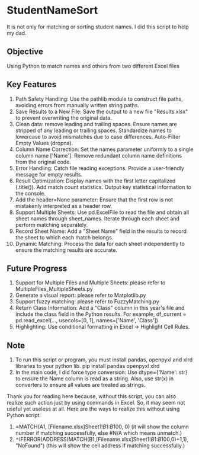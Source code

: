 # StudentNameSort
It is not only for matching or sorting student names. I did this script to help my dad.

## Objective
Using Python to match names and others from two different Excel files

## Key Features
1. Path Safety Handling: Use the pathlib module to construct file paths, avoiding errors from manually written string paths.
2. Save Results to a New File: Save the output to a new file "Results.xlsx" to prevent overwriting the original data.
3. Clean data: remove leading and trailing spaces. Ensure names are stripped of any leading or trailing spaces. Standardize names to lowercase to avoid mismatches due to case differences. Auto-Filter Empty Values (dropna).
4. Column Name Correction: Set the names parameter uniformly to a single column name ['Name']. Remove redundant column name definitions from the original code.
5. Error Handling: Catch file reading exceptions. Provide a user-friendly message for empty results.
6. Result Optimization: Display names with the first letter capitalized (.title()). Add match count statistics. Output key statistical information to the console.
7. Add the header=None parameter: Ensure that the first row is not mistakenly interpreted as a header row.
8. Support Multiple Sheets: Use pd.ExcelFile to read the file and obtain all sheet names through sheet_names. Iterate through each sheet and perform matching separately.
9. Record Sheet Name: Add a "Sheet Name" field in the results to record the sheet to which each match belongs.
10. Dynamic Matching: Process the data for each sheet independently to ensure the matching results are accurate.



## Future Progress
1. Support for Multiple Files and Multiple Sheets: please refer to MultipleFiles_MultipleSheets.py
2. Generate a visual report: please refer to Matplotlib.py
3. Support fuzzy matching: please refer to FuzzyMatching.py
4. Return Class Information: Add a "Class" column in this year's file and include the class field in the Python results. For example, df_current = pd.read_excel(..., usecols=[0, 1], names=['Name', 'Class'])
5. Highlighting: Use conditional formatting in Excel → Highlight Cell Rules.



## Note
1. To run this script or program, you must install pandas, openpyxl and xlrd libraries to your python lib.
pip install pandas openpyxl xlrd
2. In the main code, I did force type conversion: Use dtype={'Name': str} to ensure the Name column is read as a string. Also, use str(x) in converters to ensure all values are treated as strings.

Thank you for reading here because, without this script, you can also realize such action just by using commands in Excel. 
So, it may seem not useful yet useless at all. 
Here are the ways to realize this without using Python script:
1. =MATCH(A1, [Filename.xlsx]Sheet1!$B$1:$B$100, 0) (it will show the column number if matching successfully, else #N/A which means unmatch.)
2. =IFERROR(ADDRESS(MATCH(B1,[Filename.xlsx]Sheet1!$B$1:$B$100,0)+1,1), "NoFound") (this will show the cell address if matching successfully.)

